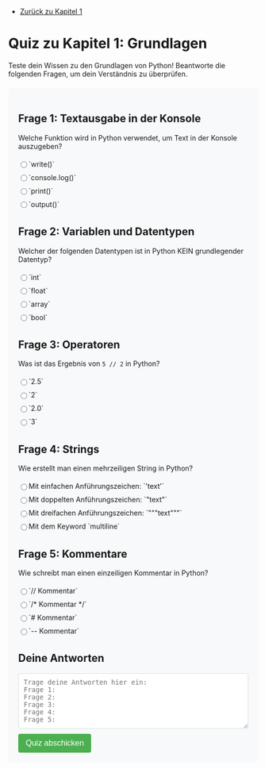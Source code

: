 - [Zurück zu Kapitel 1](Kapitel_1.md)

# Quiz zu Kapitel 1: Grundlagen

Teste dein Wissen zu den Grundlagen von Python! Beantworte die folgenden Fragen, um dein Verständnis zu überprüfen.

<div class="quiz-container">

## Frage 1: Textausgabe in der Konsole
Welche Funktion wird in Python verwendet, um Text in der Konsole auszugeben?

<div class="quiz-options">
<label><input type="radio" name="q1" value="A"> `write()`</label>
<label><input type="radio" name="q1" value="B"> `console.log()`</label>
<label><input type="radio" name="q1" value="C"> `print()`</label>
<label><input type="radio" name="q1" value="D"> `output()`</label>
</div>

## Frage 2: Variablen und Datentypen
Welcher der folgenden Datentypen ist in Python KEIN grundlegender Datentyp?

<div class="quiz-options">
<label><input type="radio" name="q2" value="A"> `int`</label>
<label><input type="radio" name="q2" value="B"> `float`</label>
<label><input type="radio" name="q2" value="C"> `array`</label>
<label><input type="radio" name="q2" value="D"> `bool`</label>
</div>

## Frage 3: Operatoren
Was ist das Ergebnis von `5 // 2` in Python?

<div class="quiz-options">
<label><input type="radio" name="q3" value="A"> `2.5`</label>
<label><input type="radio" name="q3" value="B"> `2`</label>
<label><input type="radio" name="q3" value="C"> `2.0`</label>
<label><input type="radio" name="q3" value="D"> `3`</label>
</div>

## Frage 4: Strings
Wie erstellt man einen mehrzeiligen String in Python?

<div class="quiz-options">
<label><input type="radio" name="q4" value="A"> Mit einfachen Anführungszeichen: `'text'`</label>
<label><input type="radio" name="q4" value="B"> Mit doppelten Anführungszeichen: `"text"`</label>
<label><input type="radio" name="q4" value="C"> Mit dreifachen Anführungszeichen: `"""text"""`</label>
<label><input type="radio" name="q4" value="D"> Mit dem Keyword `multiline`</label>
</div>

## Frage 5: Kommentare
Wie schreibt man einen einzeiligen Kommentar in Python?

<div class="quiz-options">
<label><input type="radio" name="q5" value="A"> `// Kommentar`</label>
<label><input type="radio" name="q5" value="B"> `/* Kommentar */`</label>
<label><input type="radio" name="q5" value="C"> `# Kommentar`</label>
<label><input type="radio" name="q5" value="D"> `-- Kommentar`</label>
</div>

## Deine Antworten

<div class="quiz-answers">
<textarea id="quiz-answers" rows="6" placeholder="Trage deine Antworten hier ein:
Frage 1:
Frage 2:
Frage 3:
Frage 4:
Frage 5: "></textarea>
</div>

<div class="quiz-submit">
<button id="submit-quiz" onclick="submitQuiz()">Quiz abschicken</button>
</div>

<div id="quiz-result" class="quiz-result" style="display: none;">
<h3>Ergebnis:</h3>
<p id="quiz-score"></p>
<div id="quiz-feedback"></div>
</div>

</div>

<script>
function submitQuiz() {
  // Diese Funktion würde normalerweise die Antworten auswerten
  // In diesem Fall sammeln wir nur die Antworten für die Gemini API
  
  const answers = document.getElementById('quiz-answers').value;
  
  // Hier würde die Auswertung durch die Gemini API erfolgen
  // Für Demonstrationszwecke zeigen wir nur eine Nachricht an
  
  document.getElementById('quiz-result').style.display = 'block';
  document.getElementById('quiz-score').innerHTML =
    'Deine Antworten wurden gespeichert und werden von der KI ausgewertet.';
  document.getElementById('quiz-feedback').innerHTML =
    'Bei erfolgreicher Bewertung kannst du zum <a href="../Kapitel_2/Kapitel_2.md">nächsten Kapitel</a> weitergehen.';
}
</script>

<style>
.quiz-container {
  background-color: #f8f9fa;
  border-radius: 8px;
  padding: 20px;
  margin: 20px 0;
}

.quiz-options {
  display: flex;
  flex-direction: column;
  margin-bottom: 20px;
}

.quiz-options label {
  margin: 5px 0;
  display: flex;
  align-items: center;
}

.quiz-answers textarea {
  width: 100%;
  padding: 10px;
  border: 1px solid #ddd;
  border-radius: 4px;
  font-family: monospace;
}

.quiz-submit button {
  background-color: #4CAF50;
  color: white;
  padding: 10px 15px;
  border: none;
  border-radius: 4px;
  cursor: pointer;
  font-size: 16px;
  margin-top: 10px;
}

.quiz-submit button:hover {
  background-color: #45a049;
}

.quiz-result {
  margin-top: 20px;
  padding: 15px;
  border-radius: 4px;
  background-color: #e7f3fe;
  border-left: 6px solid #2196F3;
}
</style>